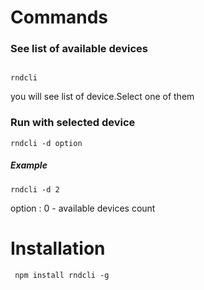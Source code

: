 # Commands

### See list of available devices

``` 

rndcli

```
you will see list of device.Select one of them


### Run  with  selected device

``` 
rndcli -d option

```
##### Example

``` 
rndcli -d 2

```
option : 0 - available devices count

# Installation

``` 
 npm install rndcli -g
 
```




